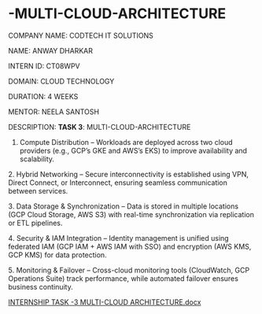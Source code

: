 # -MULTI-CLOUD-ARCHITECTURE

COMPANY NAME: CODTECH IT SOLUTIONS

NAME: ANWAY DHARKAR

INTERN ID: CT08WPV

DOMAIN: CLOUD TECHNOLOGY

DURATION: 4 WEEKS

MENTOR: NEELA SANTOSH

DESCRIPTION: **TASK 3**: MULTI-CLOUD-ARCHITECTURE

1. Compute Distribution – Workloads are deployed across two cloud providers (e.g., GCP’s GKE and AWS’s EKS) to improve availability and scalability.

2️. Hybrid Networking – Secure interconnectivity is established using VPN, Direct Connect, or Interconnect, ensuring seamless communication between services.

3️. Data Storage & Synchronization – Data is stored in multiple locations (GCP Cloud Storage, AWS S3) with real-time synchronization via replication or ETL pipelines.

4️. Security & IAM Integration – Identity management is unified using federated IAM (GCP IAM + AWS IAM with SSO) and encryption (AWS KMS, GCP KMS) for data protection.

5️. Monitoring & Failover – Cross-cloud monitoring tools (CloudWatch, GCP Operations Suite) track performance, while automated failover ensures business continuity.

[INTERNSHIP  TASK -3  MULTI-CLOUD  ARCHITECTURE.docx](https://github.com/user-attachments/files/19388321/INTERNSHIP.TASK.-3.MULTI-CLOUD.ARCHITECTURE.docx)
